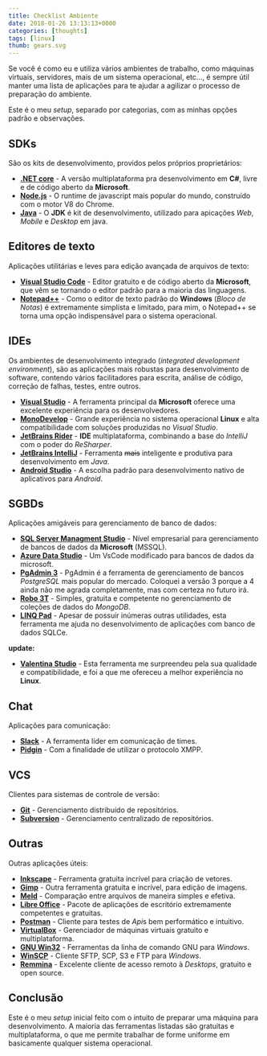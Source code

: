 ```yaml
---
title: Checklist Ambiente
date: 2018-01-26 13:13:13+0000
categories: [thoughts]
tags: [linux]
thumb: gears.svg
---
```


Se você é como eu e utiliza vários ambientes de trabalho, como máquinas virtuais, servidores, mais de um sistema operacional, etc..., é sempre útil manter uma lista de aplicações para te ajudar a agilizar o processo de preparação do ambiente.

Este é o meu *setup*, separado por categorias, com as minhas opções padrão e observações.

## SDKs

São os kits de desenvolvimento, providos pelos próprios proprietários:

- [**.NET core**](https://dotnet.microsoft.com/download) - A versão multiplataforma pra desenvolvimento em **C#**, livre e de código aberto da **Microsoft**.
- [**Node.js**](https://nodejs.org/) - O runtime de javascript mais popular do mundo, construído com o motor V8 do Chrome.
- [**Java**](https://www.java.com/) - O **JDK** é kit de desenvolvimento, utilizado para apicações *Web*, *Mobile* e *Desktop* em java.

## Editores de texto

Aplicações utilitárias e leves para edição avançada de arquivos de texto:

- [**Visual Studio Code**](https://code.visualstudio.com/) - Editor gratuito e de código aberto da **Microsoft**, que vêm se tornando o editor padrão para a maioria das linguagens.
- [**Notepad++**](https://notepad-plus-plus.org/) - Como o editor de texto padrão do **Windows** (*Bloco de Notas*) é extremamente simplista e limitado, para mim, o Notepad++ se torna uma opção indispensável para o sistema operacional.

## IDEs

Os ambientes de desenvolvimento integrado (*integrated development environment*), são as aplicações mais robustas para desenvolvimento de software, contendo vários facilitadores para escrita, análise de código, correção de falhas, testes, entre outros.

- [**Visual Studio**](https://visualstudio.microsoft.com) - A ferramenta principal da **Microsoft** oferece uma excelente experiência para os desenvolvedores.
- [**MonoDevelop**](https://www.monodevelop.com/) - Grande experiência no sistema operacional **Linux** e alta compatibilidade com soluções produzidas no *Visual Studio*.
- [**JetBrains Rider**](https://www.jetbrains.com/rider/) - **IDE** multiplataforma, combinando a base do *IntelliJ* com o poder do *ReSharper*.
- [**JetBrains IntelliJ**](https://www.jetbrains.com/idea/) - Ferramenta ~~mais~~ inteligente e produtiva para desenvolvimento em *Java*.
- [**Android Studio**](https://developer.android.com/studio) - A escolha padrão para desenvolvimento nativo de aplicativos para *Android*.

## SGBDs

Aplicações amigáveis para gerenciamento de banco de dados:

- [**SQL Server Managment Studio**](https://www.microsoft.com/pt-br/sql-server/) - Nível empresarial para gerenciamento de bancos de dados da **Microsoft** (MSSQL).
- [**Azure Data Studio**](https://docs.microsoft.com/pt-br/sql/azure-data-studio/) - Um VsCode modificado para bancos de dados da microsoft.
- [**PgAdmin 3**](https://www.pgadmin.org/) - PgAdmin é a ferramenta de gerenciamento de bancos *PostgreSQL* mais popular do mercado. Coloquei a versão 3 porque a 4 ainda não me agrada completamente, mas com certeza no futuro irá.
- [**Robo 3T**](https://robomongo.org/) - Simples, gratuita e competente no gerenciamento de coleções de dados do *MongoDB*.
- [**LINQ Pad**](https://www.linqpad.net/) - Apesar de possuir inúmeras outras utilidades, esta ferramenta me ajuda no desenvolvimento de aplicações com banco de dados SQLCe.

**update:**

- [**Valentina Studio**](https://www.valentina-db.com/) - Esta ferramenta me surpreendeu pela sua qualidade e compatibilidade, e foi a que me ofereceu a melhor experiência no **Linux**.

## Chat

Aplicações para comunicação:

- [**Slack**](https://slack.com/) - A ferramenta líder em comunicação de times.
- [**Pidgin**](https://www.pidgin.im/) - Com a finalidade de utilizar o protocolo XMPP.

## VCS

Clientes para sistemas de controle de versão:

- [**Git**](https://git-scm.com/) - Gerenciamento distribuído de repositórios.
- [**Subversion**](https://subversion.apache.org/) - Gerenciamento centralizado de repositórios.

## Outras

Outras aplicações úteis:

- [**Inkscape**](https://inkscape.org/) - Ferramenta gratuita incrível para criação de vetores.
- [**Gimp**](https://www.gimp.org/) - Outra ferramenta gratuita e incrível, para edição de imagens.
- [**Meld**](https://meldmerge.org/) - Comparação entre arquivos de maneira simples e efetiva.
- [**Libre Office**](https://www.libreoffice.org/discover/libreoffice/) - Pacote de aplicações de escritório extremamente competentes e gratuitas.
- [**Postman**](https://www.postman.com/) - Cliente para testes de *Api*s bem performático e intuitivo.
- [**VirtualBox**](https://www.virtualbox.org/) - Gerenciador de máquinas virtuais gratuito e multiplataforma.
- [**GNU Win32**](http://gnuwin32.sourceforge.net/) - Ferramentas da linha de comando GNU para *Windows*.
- [**WinSCP**](https://winscp.net/) - Cliente SFTP, SCP, S3 e FTP para *Windows*.
- [**Remmina**](https://remmina.org/) - Excelente cliente de acesso remoto à *Desktops*, gratuito e open source.

## Conclusão

Este é o meu *setup* inicial feito com o intuito de preparar uma máquina para desenvolvimento. A maioria das ferramentas listadas são gratuitas e multiplataforma, o que me permite trabalhar de forme uniforme em basicamente qualquer sistema operacional.
